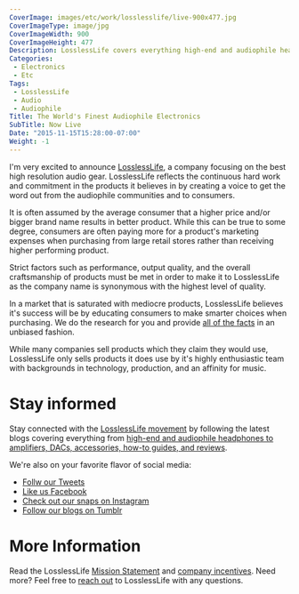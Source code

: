 ```yaml
---
CoverImage: images/etc/work/losslesslife/live-900x477.jpg
CoverImageType: image/jpg
CoverImageWidth: 900
CoverImageHeight: 477
Description: LosslessLife covers everything high-end and audiophile headphones. Headphones and headphone amps, accessories, how-to guides, and reviews.
Categories:
 - Electronics
 - Etc
Tags:
 - LosslessLife
 - Audio
 - Audiophile
Title: The World's Finest Audiophile Electronics
SubTitle: Now Live
Date: "2015-11-15T15:28:00-07:00"
Weight: -1
---
```


[1]: https://www.losslesslife.com/ "The world's finest Audiophile Electronics. Headphones, DACs, Amplifiers, reviews, and more."
[2]: http://pages.losslesslife.com/ "Covering everything from high-end and audiophile headphones. Headphones and headphone amplifiers, accessories, how-to guides, and reviews."
[3]: https://twitter.com/losslesslife "Follow the audiophile gurus on Twitter @ LosslessLife"
[4]: https://www.facebook.com/LosslessLife "Follow the audiophile gurus on Facebook @ LosslessLife"
[5]: https://instagram.com/losslesslife/ "Follow the audiophile gurus on Instagram @ LosslessLife"
[6]: http://losslesslife.tumblr.com/ "Follow the audiophile gurus on Tumblr @ LosslessLife"
[7]: http://pages.losslesslife.com/service/mission-statement/ "An audiophile mission statement"
[8]: http://pages.losslesslife.com/service/about-losslesslife/ "LosslessLife company information"
[9]: http://pages.losslesslife.com/service/customer-service/ "We love chatting."

I'm very excited to announce [LosslessLife][1], a company focusing on the best
high resolution audio gear. LosslessLife reflects the continuous hard work
and commitment in the products it believes in by creating a voice to get the
word out from the audiophile communities and to consumers.

It is often assumed by the average consumer that a higher price and/or bigger
brand name results in better product. While this can be true to some degree,
consumers are often paying more for a product's marketing expenses when
purchasing from large retail stores rather than receiving higher performing
product.

Strict factors such as performance, output quality, and the overall
craftsmanship of products must be met in order to make it to LosslessLife as the
company name is synonymous with the highest level of quality.

In a market that is saturated with mediocre products, LosslessLife believes it's
success will be by educating consumers to make smarter choices when purchasing.
We do the research for you and provide [all of the facts][2] in an unbiased
fashion.

While many companies sell products which they claim they would use, LosslessLife
only sells products it does use by it's highly enthusiastic team with
backgrounds in technology, production, and an affinity for music.

<!--more-->


# Stay informed

Stay connected with the [LosslessLife movement][1] by following the latest blogs
covering everything from [high-end and audiophile headphones to amplifiers, DACs,
accessories, how-to guides, and reviews][2].

We're also on your favorite flavor of social media:

- [Follw our Tweets][3]
- [Like us Facebook][4]
- [Check out our snaps on Instagram][5]
- [Follow our blogs on Tumblr][6]


# More Information

Read the LosslessLife [Mission Statement][7] and [company incentives][8]. Need
more? Feel free to [reach out][9] to LosslessLife with any questions.
